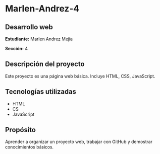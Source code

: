 # Marlen-Andrez-4
## Desarrollo web

**Estudiante:** Marlen Andrez Mejia

**Sección:** 4

## Descripción del proyecto
Este proyecto es una página web básica. Incluye HTML, CSS, JavaScript.

## Tecnologías utilizadas
- HTML
- CS
- JavaScript

## Propósito
Aprender a organizar un proyecto web, trabajar con GitHub y demostrar conocimientos básicos.
